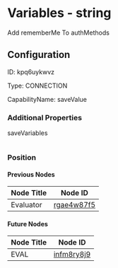 # Variables - string 
Add rememberMe To authMethods
## Configuration
ID:  kpq6uykwvz

Type: CONNECTION 

CapabilityName: saveValue






### Additional Properties
saveVariables
```
```





### Position

#### Previous Nodes
| Node Title | Node ID |
| :------------- | ------------ |
| Evaluator | [rgae4w87f5](./rgae4w87f5.md) | 
 
 #### Future Nodes
| Node Title | Node ID |
| :------------- | ------------ |
| EVAL |[infm8ry8j9](./infm8ry8j9.md) | 